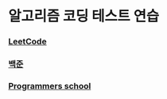 # 알고리즘 코딩 테스트 연습

### [LeetCode](src/leetcode)
### [백준](src/baekjoon)
### [Programmers school](src/programmers)